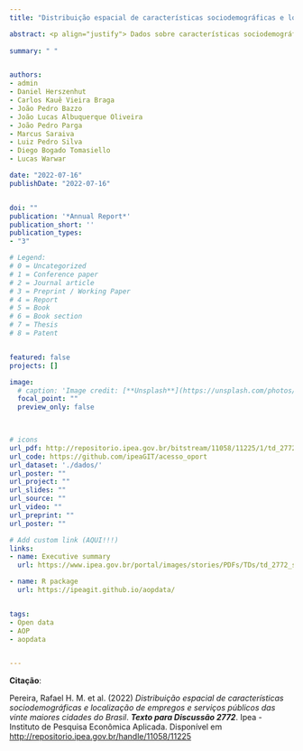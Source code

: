 ```yaml
---
title: "Distribuição espacial de características sociodemográficas e localização de empregos e serviços públicos das vinte maiores cidades do Brasil"

abstract: <p align="justify"> Dados sobre características sociodemográficas da população brasileira e de localização de empregos e serviços públicos nas cidades do país são fundamentais para o desenvolvimento de diversas pesquisas e políticas públicas. No entanto, esses dados no Brasil muitas vezes são de difícil acesso, ou são disponibilizados em resoluções espaciais conflitantes, e exigem uma grande capacidade computacional para seu processamento adequado. Este texto para discussão apresenta a base de dados sociodemográficos e uso do solo criada no Projeto Acesso a Oportunidades, bem como descreve os métodos utilizados em seu desenvolvimento. A base de dados consiste em uma grade de hexágonos de alta resolução (área 0.11 km2) que agrega as informações sobre a distribuição espacial da população (segundo idade, sexo, renda, cor/raça), de empregos e de serviços públicos, como escolas (nível infantil, fundamental e médio), estabelecimentos de saúde (serviços hospitalares e ambulatoriais de baixa, média e alta complexidade) e centros de referência de assistência social (Cras). Nesta versão, a base de dados traz essas informações para as maiores cidades do Brasil. Esta base é publicamente disponibilizada pelo Ipea pelo site do Projeto Acesso a Oportunidades e por meio do pacote de R aopdata. Espera-se que este trabalho facilite que pesquisadores e gestores públicos possam mais facilmente acessar e utilizar dados de alta qualidade nos processos de tomada de decisões de planejamento e política públicas.</p>
  
summary: " "


authors:
- admin
- Daniel Herszenhut
- Carlos Kauê Vieira Braga
- João Pedro Bazzo
- João Lucas Albuquerque Oliveira
- João Pedro Parga
- Marcus Saraiva
- Luiz Pedro Silva
- Diego Bogado Tomasiello
- Lucas Warwar

date: "2022-07-16"
publishDate: "2022-07-16"


doi: ""
publication: '*Annual Report*'
publication_short: ''
publication_types:
- "3"

# Legend: 
# 0 = Uncategorized
# 1 = Conference paper
# 2 = Journal article
# 3 = Preprint / Working Paper
# 4 = Report
# 5 = Book
# 6 = Book section
# 7 = Thesis
# 8 = Patent


featured: false
projects: []

image:
  # caption: 'Image credit: [**Unsplash**](https://unsplash.com/photos/jdD8gXaTZsc)'
  focal_point: ""
  preview_only: false


  
# icons
url_pdf: http://repositorio.ipea.gov.br/bitstream/11058/11225/1/td_2772.pdf
url_code: https://github.com/ipeaGIT/acesso_oport
url_dataset: './dados/'
url_poster: ""
url_project: ""
url_slides: ""
url_source: ""
url_video: ""
url_preprint: ""
url_poster: ""

# Add custom link (AQUI!!!)
links:
- name: Executive summary
  url: https://www.ipea.gov.br/portal/images/stories/PDFs/TDs/td_2772_sumex.pdf

- name: R package
  url: https://ipeagit.github.io/aopdata/


tags:
- Open data
- AOP
- aopdata


---
```



__Citação__:

Pereira, Rafael H. M. et al. (2022) *Distribuição espacial de características sociodemográficas e localização de empregos e serviços públicos das vinte maiores cidades do Brasil*. ***Texto para Discussão 2772***. Ipea - Instituto de Pesquisa Econômica Aplicada. Disponível em <http://repositorio.ipea.gov.br/handle/11058/11225>
